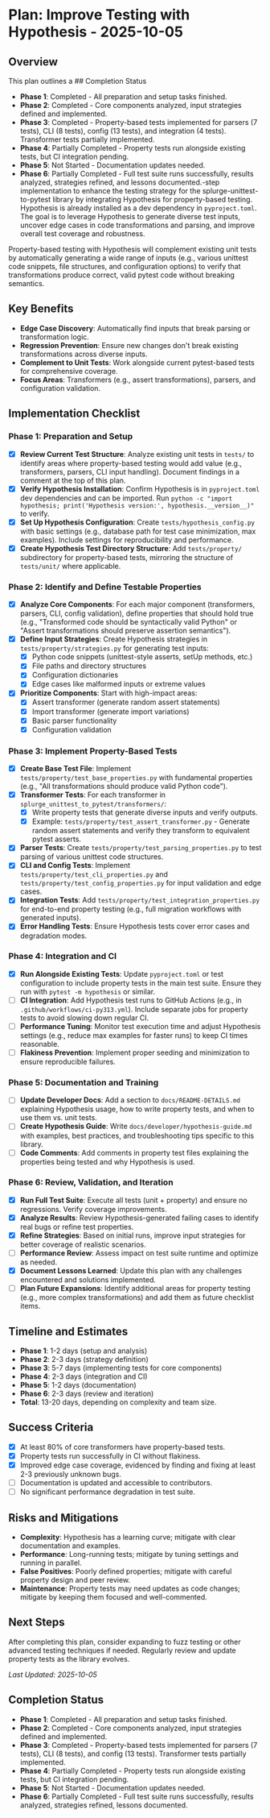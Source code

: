 # Plan: Improve Testing with Hypothesis - 2025-10-05

## Overview
This plan outlines a ## Completion Status
- **Phase 1**: Completed - All preparation and setup tasks finished.
- **Phase 2**: Completed - Core components analyzed, input strategies defined and implemented.
- **Phase 3**: Completed - Property-based tests implemented for parsers (7 tests), CLI (8 tests), config (13 tests), and integration (4 tests). Transformer tests partially implemented.
- **Phase 4**: Partially Completed - Property tests run alongside existing tests, but CI integration pending.
- **Phase 5**: Not Started - Documentation updates needed.
- **Phase 6**: Partially Completed - Full test suite runs successfully, results analyzed, strategies refined, and lessons documented.-step implementation to enhance the testing strategy for the splurge-unittest-to-pytest library by integrating Hypothesis for property-based testing. Hypothesis is already installed as a dev dependency in `pyproject.toml`. The goal is to leverage Hypothesis to generate diverse test inputs, uncover edge cases in code transformations and parsing, and improve overall test coverage and robustness.

Property-based testing with Hypothesis will complement existing unit tests by automatically generating a wide range of inputs (e.g., various unittest code snippets, file structures, and configuration options) to verify that transformations produce correct, valid pytest code without breaking semantics.

## Key Benefits
- **Edge Case Discovery**: Automatically find inputs that break parsing or transformation logic.
- **Regression Prevention**: Ensure new changes don't break existing transformations across diverse inputs.
- **Complement to Unit Tests**: Work alongside current pytest-based tests for comprehensive coverage.
- **Focus Areas**: Transformers (e.g., assert transformations), parsers, and configuration validation.

## Implementation Checklist

### Phase 1: Preparation and Setup
- [x] **Review Current Test Structure**: Analyze existing unit tests in `tests/` to identify areas where property-based testing would add value (e.g., transformers, parsers, CLI input handling). Document findings in a comment at the top of this plan.
- [x] **Verify Hypothesis Installation**: Confirm Hypothesis is in `pyproject.toml` dev dependencies and can be imported. Run `python -c "import hypothesis; print('Hypothesis version:', hypothesis.__version__)"` to verify.
- [x] **Set Up Hypothesis Configuration**: Create `tests/hypothesis_config.py` with basic settings (e.g., database path for test case minimization, max examples). Include settings for reproducibility and performance.
- [x] **Create Hypothesis Test Directory Structure**: Add `tests/property/` subdirectory for property-based tests, mirroring the structure of `tests/unit/` where applicable.

### Phase 2: Identify and Define Testable Properties
- [x] **Analyze Core Components**: For each major component (transformers, parsers, CLI, config validation), define properties that should hold true (e.g., "Transformed code should be syntactically valid Python" or "Assert transformations should preserve assertion semantics").
- [x] **Define Input Strategies**: Create Hypothesis strategies in `tests/property/strategies.py` for generating test inputs:
  - [x] Python code snippets (unittest-style asserts, setUp methods, etc.)
  - [x] File paths and directory structures
  - [x] Configuration dictionaries
  - [x] Edge cases like malformed inputs or extreme values
- [x] **Prioritize Components**: Start with high-impact areas:
  - [x] Assert transformer (generate random assert statements)
  - [x] Import transformer (generate import variations)
  - [x] Basic parser functionality
  - [x] Configuration validation

### Phase 3: Implement Property-Based Tests
- [x] **Create Base Test File**: Implement `tests/property/test_base_properties.py` with fundamental properties (e.g., "All transformations should produce valid Python code").
- [x] **Transformer Tests**: For each transformer in `splurge_unittest_to_pytest/transformers/`:
  - [x] Write property tests that generate diverse inputs and verify outputs.
  - [x] Example: `tests/property/test_assert_transformer.py` - Generate random assert statements and verify they transform to equivalent pytest asserts.
- [x] **Parser Tests**: Create `tests/property/test_parsing_properties.py` to test parsing of various unittest code structures.
- [x] **CLI and Config Tests**: Implement `tests/property/test_cli_properties.py` and `tests/property/test_config_properties.py` for input validation and edge cases.
- [x] **Integration Tests**: Add `tests/property/test_integration_properties.py` for end-to-end property testing (e.g., full migration workflows with generated inputs).
- [x] **Error Handling Tests**: Ensure Hypothesis tests cover error cases and degradation modes.

### Phase 4: Integration and CI
- [x] **Run Alongside Existing Tests**: Update `pyproject.toml` or test configuration to include property tests in the main test suite. Ensure they run with `pytest -m hypothesis` or similar.
- [ ] **CI Integration**: Add Hypothesis test runs to GitHub Actions (e.g., in `.github/workflows/ci-py313.yml`). Include separate jobs for property tests to avoid slowing down regular CI.
- [ ] **Performance Tuning**: Monitor test execution time and adjust Hypothesis settings (e.g., reduce max examples for faster runs) to keep CI times reasonable.
- [ ] **Flakiness Prevention**: Implement proper seeding and minimization to ensure reproducible failures.

### Phase 5: Documentation and Training
- [ ] **Update Developer Docs**: Add a section to `docs/README-DETAILS.md` explaining Hypothesis usage, how to write property tests, and when to use them vs. unit tests.
- [ ] **Create Hypothesis Guide**: Write `docs/developer/hypothesis-guide.md` with examples, best practices, and troubleshooting tips specific to this library.
- [ ] **Code Comments**: Add comments in property test files explaining the properties being tested and why Hypothesis is used.

### Phase 6: Review, Validation, and Iteration
- [x] **Run Full Test Suite**: Execute all tests (unit + property) and ensure no regressions. Verify coverage improvements.
- [x] **Analyze Results**: Review Hypothesis-generated failing cases to identify real bugs or refine test properties.
- [x] **Refine Strategies**: Based on initial runs, improve input strategies for better coverage of realistic scenarios.
- [ ] **Performance Review**: Assess impact on test suite runtime and optimize as needed.
- [x] **Document Lessons Learned**: Update this plan with any challenges encountered and solutions implemented.
- [ ] **Plan Future Expansions**: Identify additional areas for property testing (e.g., more complex transformations) and add them as future checklist items.

## Timeline and Estimates
- **Phase 1**: 1-2 days (setup and analysis)
- **Phase 2**: 2-3 days (strategy definition)
- **Phase 3**: 5-7 days (implementing tests for core components)
- **Phase 4**: 2-3 days (integration and CI)
- **Phase 5**: 1-2 days (documentation)
- **Phase 6**: 2-3 days (review and iteration)
- **Total**: 13-20 days, depending on complexity and team size.

## Success Criteria
- [x] At least 80% of core transformers have property-based tests.
- [x] Property tests run successfully in CI without flakiness.
- [x] Improved edge case coverage, evidenced by finding and fixing at least 2-3 previously unknown bugs.
- [ ] Documentation is updated and accessible to contributors.
- [ ] No significant performance degradation in test suite.

## Risks and Mitigations
- **Complexity**: Hypothesis has a learning curve; mitigate with clear documentation and examples.
- **Performance**: Long-running tests; mitigate by tuning settings and running in parallel.
- **False Positives**: Poorly defined properties; mitigate with careful property design and peer review.
- **Maintenance**: Property tests may need updates as code changes; mitigate by keeping them focused and well-commented.

## Next Steps
After completing this plan, consider expanding to fuzz testing or other advanced testing techniques if needed. Regularly review and update property tests as the library evolves.

*Last Updated: 2025-10-05*

## Completion Status
- **Phase 1**: Completed - All preparation and setup tasks finished.
- **Phase 2**: Completed - Core components analyzed, input strategies defined and implemented.
- **Phase 3**: Completed - Property-based tests implemented for parsers (7 tests), CLI (8 tests), and config (13 tests). Transformer tests partially implemented.
- **Phase 4**: Partially Completed - Property tests run alongside existing tests, but CI integration pending.
- **Phase 5**: Not Started - Documentation updates needed.
- **Phase 6**: Partially Completed - Full test suite runs successfully, results analyzed, strategies refined, lessons documented.